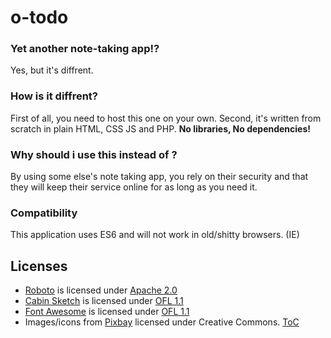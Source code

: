 # o-todo

### Yet another note-taking app!?
Yes, but it's diffrent.  

### How is it diffrent?
First of all, you need to host this one on your own. Second, it's written from scratch in plain HTML, CSS JS and PHP. __No libraries, No dependencies!__  

### Why should i use this instead of <insert other note taking app here>?
By using some else's note taking app, you rely on their security and that they will keep their service online for as long as you need it. 

### Compatibility
This application uses ES6 and will not work in old/shitty browsers. (IE)

## Licenses
* [Roboto](https://github.com/google/roboto/) is licensed under [Apache 2.0](https://github.com/google/roboto/blob/master/LICENSE)
* [Cabin Sketch](http://www.impallari.com/cabinsketch) is licensed under [OFL 1.1](http://scripts.sil.org/cms/scripts/page.php?site_id=nrsi&id=OFL)
* [Font Awesome](https://github.com/FortAwesome/Font-Awesome) is licensed under [OFL 1.1](http://scripts.sil.org/cms/scripts/page.php?site_id=nrsi&id=OFL)
* Images/icons from [Pixbay](https://pixabay.com/) licensed under Creative Commons. [ToC](https://pixabay.com/en/service/terms/#usage)
